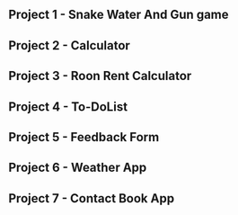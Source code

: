 ## Project 1 - Snake Water And Gun game

## Project 2 - Calculator

## Project 3 - Roon Rent Calculator

## Project 4 - To-DoList

## Project 5 - Feedback Form

## Project 6 - Weather App

## Project 7 - Contact Book App